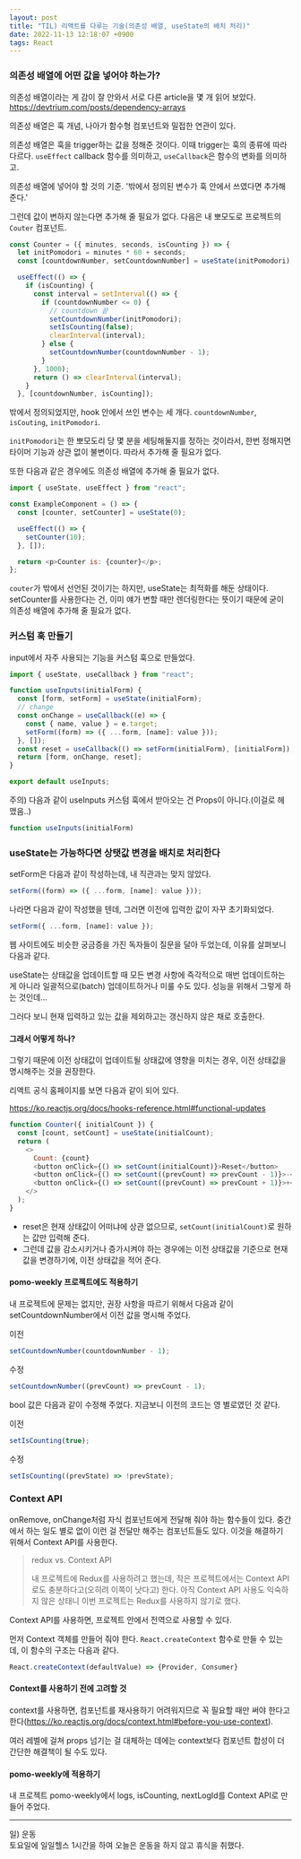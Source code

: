 ```yaml
---
layout: post
title: "TIL) 리액트를 다루는 기술(의존성 배열, useState의 배치 처리)"
date: 2022-11-13 12:18:07 +0900
tags: React
---
```


### 의존성 배열에 어떤 값을 넣어야 하는가?

의존성 배열이라는 게 감이 잘 안와서 서로 다른 article을 몇 개 읽어 보았다.
https://devtrium.com/posts/dependency-arrays

의존성 배열은 훅 개념, 나아가 함수형 컴포넌트와 밀접한 연관이 있다.

의존성 배열은 훅을 trigger하는 값을 정해준 것이다. 이때 trigger는 훅의 종류에 따라 다르다. `useEffect` callback 함수를 의미하고, `useCallback`은 함수의 변화를 의미하고.

의존성 배열에 넣어야 할 것의 기준. '밖에서 정의된 변수가 훅 안에서 쓰였다면 추가해 준다.'

그런데 값이 변하지 않는다면 추가해 줄 필요가 없다. 다음은 내 뽀모도로 프로젝트의 `Couter` 컴포넌트.

```js
const Counter = ({ minutes, seconds, isCounting }) => {
  let initPomodori = minutes * 60 + seconds;
  const [countdownNumber, setCountdownNumber] = useState(initPomodori);

  useEffect(() => {
    if (isCounting) {
      const interval = setInterval(() => {
        if (countdownNumber <= 0) {
          // countdown 끝
          setCountdownNumber(initPomodori);
          setIsCounting(false);
          clearInterval(interval);
        } else {
          setCountdownNumber(countdownNumber - 1);
        }
      }, 1000);
      return () => clearInterval(interval);
    }
  }, [countdownNumber, isCounting]);
```

밖에서 정의되었지만, hook 안에서 쓰인 변수는 세 개다. `countdownNumber`, `isCouting`, `initPomodori`.

`initPomodori`는 한 뽀모도리 당 몇 분을 세팅해둘지를 정하는 것이라서, 한번 정해지면 타이머 기능과 상관 없이 불변이다. 따라서 추가해 줄 필요가 없다.

또한 다음과 같은 경우에도 의존성 배열에 추가해 줄 필요가 없다.

```js
import { useState, useEffect } from "react";

const ExampleComponent = () => {
  const [counter, setCounter] = useState(0);

  useEffect(() => {
    setCounter(10);
  }, []);

  return <p>Counter is: {counter}</p>;
};
```

`couter`가 밖에서 선언된 것이기는 하지만, useState는 최적화를 해둔 상태이다. setCounter를 사용한다는 건, 이미 얘가 변할 때만 렌더링한다는 뜻이기 때문에 굳이 의존성 배열에 추가해 줄 필요가 없다.

### 커스텀 훅 만들기

input에서 자주 사용되는 기능을 커스텀 훅으로 만들었다.

```js
import { useState, useCallback } from "react";

function useInputs(initialForm) {
  const [form, setForm] = useState(initialForm);
  // change
  const onChange = useCallback((e) => {
    const { name, value } = e.target;
    setForm((form) => ({ ...form, [name]: value }));
  }, []);
  const reset = useCallback(() => setForm(initialForm), [initialForm]);
  return [form, onChange, reset];
}

export default useInputs;
```

주의) 다음과 같이 useInputs 커스텀 훅에서 받아오는 건 Props이 아니다.(이걸로 헤맸음..)

```js
function useInputs(initialForm)
```

### useState는 가능하다면 상탯값 변경을 배치로 처리한다

setForm은 다음과 같이 작성하는데, 내 직관과는 맞지 않았다.

```js
setForm((form) => ({ ...form, [name]: value }));
```

나라면 다음과 같이 작성했을 텐데, 그러면 이전에 입력한 값이 자꾸 초기화되었다.

```js
setForm({ ...form, [name]: value });
```

웹 사이트에도 비슷한 궁금증을 가진 독자들이 질문을 달아 두었는데, 이유를 살펴보니 다음과 같다.

useState는 상태값을 업데이트할 때 모든 변경 사항에 즉각적으로 매번 업데이트하는 게 아니라 일괄적으로(batch) 업데이트하거나 미룰 수도 있다. 성능을 위해서 그렇게 하는 것인데...

그러다 보니 현재 입력하고 있는 값을 제외하고는 갱신하지 않은 채로 호출한다.

#### 그래서 어떻게 하나?

그렇기 때문에 이전 상태값이 업데이트될 상태값에 영향을 미치는 경우, 이전 상태값을 명시해주는 것을 권장한다.

리액트 공식 홈페이지를 보면 다음과 같이 되어 있다.

https://ko.reactjs.org/docs/hooks-reference.html#functional-updates

```js
function Counter({ initialCount }) {
  const [count, setCount] = useState(initialCount);
  return (
    <>
      Count: {count}
      <button onClick={() => setCount(initialCount)}>Reset</button>
      <button onClick={() => setCount((prevCount) => prevCount - 1)}>-</button>
      <button onClick={() => setCount((prevCount) => prevCount + 1)}>+</button>
    </>
  );
}
```

- reset은 현재 상태값이 어떠냐에 상관 없으므로, `setCount(initialCount)`로 원하는 값만 입력해 준다.
- 그런데 값을 감소시키거나 증가시켜야 하는 경우에는 이전 상태값을 기준으로 현재 값을 변경하기에, 이전 상태값을 적어 준다.

#### pomo-weekly 프로젝트에도 적용하기

내 프로젝트에 문제는 없지만, 권장 사항을 따르기 위해서 다음과 같이 setCountdownNumber에서 이전 값을 명시해 주었다.

이전

```js
setCountdownNumber(countdownNumber - 1);
```

수정

```js
setCountdownNumber((prevCount) => prevCount - 1);
```

bool 값은 다음과 같이 수정해 주었다. 지금보니 이전의 코드는 영 별로였던 것 같다.

이전

```js
setIsCounting(true);
```

수정

```js
setIsCounting((prevState) => !prevState);
```

### Context API

onRemove, onChange처럼 자식 컴포넌트에게 전달해 줘야 하는 함수들이 있다. 중간에서 하는 일도 별로 없이 이런 걸 전달만 해주는 컴포넌트들도 있다. 이것을 해결하기 위해서 Context API를 사용한다.

> redux vs. Context API
>
> 내 프로젝트에 Redux를 사용하려고 했는데, 작은 프로젝트에서는 Context API로도 충분하다고(오히려 이쪽이 낫다고) 한다. 아직 Context API 사용도 익숙하지 않은 상태니 이번 프로젝트는 Redux를 사용하지 않기로 했다.

Context API를 사용하면, 프로젝트 안에서 전역으로 사용할 수 있다.

먼저 Context 객체를 만들어 줘야 한다. `React.createContext` 함수로 만들 수 있는데, 이 함수의 구조는 다음과 같다.

```js
React.createContext(defaultValue) => {Provider, Consumer}
```

#### Context를 사용하기 전에 고려할 것

context를 사용하면, 컴포넌트를 재사용하기 어려워지므로 꼭 필요할 때만 써야 한다고 한다(https://ko.reactjs.org/docs/context.html#before-you-use-context).

여러 레벨에 걸쳐 props 넘기는 걸 대체하는 데에는 context보다 컴포넌트 합성이 더 간단한 해결책이 될 수도 있다.

<!-- <실전 리액트 프로그래밍>에 나오는 3.4절 공부 중...-->

#### pomo-weekly에 적용하기

내 프로젝트 pomo-weekly에서 logs, isCounting, nextLogId를 Context API로 만들어 주었다.

<hr />
일) 운동<br>
토요일에 일일헬스 1시간을 하여 오늘은 운동을 하지 않고 휴식을 취했다.
